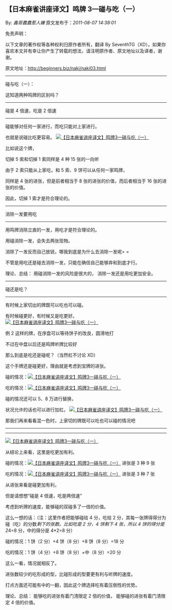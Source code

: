 ## 【日本麻雀讲座译文】鸣牌 3—碰与吃（一）

By: _鑫哥蠢蠢惹人嫌_ 原文发布于：_2011-08-07 14:38:01_

免责声明：

以下文章的著作权等各种权利归原作者所有，翻译 By
SeventhTG（XD）。如果你喜欢本文并有幸让你产生了转载的想法，请注明原作者、原文地址以及译者，谢谢。

原文地址：http://beginners.biz/naki/naki03.html

---

碰与吃（一）：

这知道两种鸣牌的区别吗？

---

碰是 4 倍速，吃是 2 倍速

---

碰能够对任何一家进行，而吃只能对上家进行。

也就是说碰比吃更容易。
[![【日本麻雀讲座译文】鸣牌3—碰与吃（一）](http://s7.sinaimg.cn/middle/7f78b76fga9e4a4618436&690)](http://photo.blog.sina.com.cn/showpic.html#blogid=7f78b76f0100uym3&url=http://s7.sinaimg.cn/orignal/7f78b76fga9e4a4618436)

比如说这个牌，

切掉 5 索和切掉 1 索同样是 4 种 15 张的一向听

由于 2 索只能从上家吃，和 5 索、9 饼可以从任何一家鸣牌，

同样是 4 张的进张，但是前者相当于 8 张的进张的价值，而后者相当于 16 张的进张的价值。

因此，切掉 1 索才是符合理论的。

---

消除一发要用吃

---

用鸣牌消除立直的一发，用吃才是符合理论的。

用碰消除一发，会失去两张现物。

消除了一发反而自己放铳，哪我到底是为什么去消除一发呢= =

不管是用吃还是碰去消除一发，只能在确信自己能够弃和到底才行。

理论、总结：
用碰消除一发的风险是很大的，
消除一发还是用吃更加安全。

---

碰还是吃？

---

有时候上家切出的牌既可以吃也可以碰。

有时候碰更好，有时候又是吃更好。
[![【日本麻雀讲座译文】鸣牌3—碰与吃（一）](http://s14.sinaimg.cn/middle/7f78b76fg7763ad59530d&690)](http://photo.blog.sina.com.cn/showpic.html#blogid=7f78b76f0100uym3&url=http://s14.sinaimg.cn/orignal/7f78b76fg7763ad59530d)

例 2 这样的牌，在序盘可以等待饼子的改良，圆滑地打

不过在中盘以后还是鸣牌听牌比较好

那么到底是吃还是碰呢？（当然杠不讨论 XD）

这个手牌还是碰更好，理由就是考虑到宝牌的进张。

碰的情况：[![【日本麻雀讲座译文】鸣牌3—碰与吃（一）](http://s1.sinaimg.cn/middle/7f78b76fg7763ae5fafa0&690)](http://photo.blog.sina.com.cn/showpic.html#blogid=7f78b76f0100uym3&url=http://s1.sinaimg.cn/orignal/7f78b76fg7763ae5fafa0)

吃的情况：[![【日本麻雀讲座译文】鸣牌3—碰与吃（一）](http://s1.sinaimg.cn/middle/7f78b76fga9e4d09fb8c0&690)](http://photo.blog.sina.com.cn/showpic.html#blogid=7f78b76f0100uym3&url=http://s1.sinaimg.cn/orignal/7f78b76fga9e4d09fb8c0)

碰的情况还可以 5、8 万进行替换，

状况允许的话也可以进行加杠。
[![【日本麻雀讲座译文】鸣牌3—碰与吃（一）](http://s2.sinaimg.cn/middle/7f78b76fga9e4d600bbe1&690)](http://photo.blog.sina.com.cn/showpic.html#blogid=7f78b76f0100uym3&url=http://s2.sinaimg.cn/orignal/7f78b76fga9e4d600bbe1)

那我们再来看看混一色时，上家切的牌既可以吃也可以碰的情况吧

---

---

[![【日本麻雀讲座译文】鸣牌3—碰与吃（一）](http://s7.sinaimg.cn/middle/7f78b76fga9e4dabe5f76&690)](http://photo.blog.sina.com.cn/showpic.html#blogid=7f78b76f0100uym3&url=http://s7.sinaimg.cn/orignal/7f78b76fga9e4dabe5f76)

从结论上来看，这里是吃更加有利。

碰的情况：[![【日本麻雀讲座译文】鸣牌3—碰与吃（一）](http://s15.sinaimg.cn/middle/7f78b76fga9e4ddb218fe&690)](http://photo.blog.sina.com.cn/showpic.html#blogid=7f78b76f0100uym3&url=http://s15.sinaimg.cn/orignal/7f78b76fga9e4ddb218fe)
进张是 3 种 9 张

吃的情况：[![【日本麻雀讲座译文】鸣牌3—碰与吃（一）](http://s14.sinaimg.cn/middle/7f78b76fga9e4e012a72d&690)](http://photo.blog.sina.com.cn/showpic.html#blogid=7f78b76f0100uym3&url=http://s14.sinaimg.cn/orignal/7f78b76fga9e4e012a72d)
进张是 3 种 7 张

从进张来看是碰更加有利，

但是请想想“碰是 4 倍速，吃是两倍速”

考虑到听牌的速度，能够碰的双碰多了一倍的价值。

这么一想的话：（注：这里作者把能够碰给 4 分，吃给 2 分，其每一张牌得得分为碰（吃）的分数*剩下的张数。比如吃是 2 分，4 饼剩下 4 张，所以 4 饼的得分是 2*4=8 分，中的得分是 4\*2=8 分）

碰的情况：1 饼（2 分）+4 饼（8 分）+8 饼（8 分）=18 分

吃的情况：1 饼（4 分）+8 饼（8 分）+中（8 分）=20 分

这么一看，情况就相反了。

进张数较少的吃形成的型，比碰形成的型要更有利与听牌的速度。

打点方面还可能有中的一翻，因此这个牌选择吃有着压倒性的优势。

理论、总结：
能够吃的进张有着门清限定 2 倍的价值，
能够碰的进张有着门清限定 4 倍的价值。

